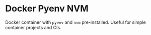 # Docker Pyenv NVM

Docker container with `pyenv` and `nvm` pre-installed. Useful for simple container projects and CIs.
